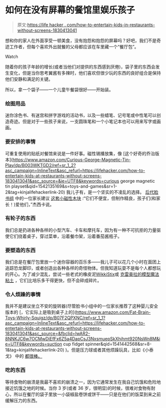 # 如何在没有屏幕的餐馆里娱乐孩子

> 原文:[https://life hacker . com/how-to-entertain-kids-in-restaurants-without-screens-1830413041](https://lifehacker.com/how-to-entertain-kids-at-restaurants-without-screens-1830413041)

想和你的家人在外面享受一顿美食，没有抱怨和抱怨的屏幕吗？好吧，我们不是奇迹工作者，但每个喜欢外出就餐的父母都应该在车里藏一个“餐厅包”。

Watch

随着你的孩子年龄的增长(或者当他们对提供的东西感到厌倦)，袋子里的东西会发生变化，但是当你思考翼酱有多辣时，他们喜欢但很少玩的东西的良好组合是保持他们安静和满足的关键。

所以，拿一个袋子——一个儿童午餐袋很好——开始装。

### 绘图用品

迷你涂色书、有迷宫和拼字游戏的活动书，以及一些蜡笔、记号笔或中性笔可以创造奇迹。但是对于一些孩子来说，一支圆珠笔和一个小笔记本也可以用来写字或画画。

### 要安排的事情

可重复使用的贴纸对餐馆来说是一件好事。磁性锡播放集，像 [这个好奇的乔治版本](https://www.amazon.com/Curious-George-Magnetic-Tin-Play/dp/B003WKTGD2/ref=sr_1_2?asc_campaign=InlineText&asc_refurl=https://lifehacker.com/how-to-entertain-kids-at-restaurants-without-screens-1830413041&asc_source=&ie=UTF8&keywords=curious george magnetic tin playset&qid=1542135169&s=toys-and-games&sr=1-2&tag=kinjalifehackerlink-20) 我儿子有，是一个坚实的不凌乱的选择。 [后代脸书组](https://www.facebook.com/groups/2018785615043946/) 中的一位家长建议 [这套小磁性木块](https://www.amazon.com/dp/B018KHA702/ref=cm_sw_r_cp_api_i_XdW3Bb9QA7GPZ?asc_campaign=InlineText&asc_refurl=https://lifehacker.com/how-to-entertain-kids-at-restaurants-without-screens-1830413041&asc_source=&fbclid=IwAR2-QGppC_qIpexi8VCBtdgQA5GSo8ON1d9-MTEd3J1_xVwz3mX1pM7lFRo&tag=kinjalifehackerlink-20) :“它们不便宜，但制作精良，孩子们(和家长！)爱他们，”杰西卡说。

### 有轮子的东西

我们总是扔进各种各样的小型汽车、卡车和摩托车，因为有一种不可抗拒的力量驱使它们绕着桌子，穿过菜单，沿着餐巾架，沿着番茄酱瓶子。

### 要塑造的东西

我们总是在餐厅包里放一个迷你容器的百乐多——我儿子可以花几个小时在面团上追踪恐龙脚印，或者创造出各种各样的奇怪物体。但我知道玩耍不是每个人都想玩的开心。为了减少混乱，尝试一些老式的橡皮泥[WikkiStix](https://www.amazon.com/dp/B0011E2S7C/ref=cm_sw_r_cp_apa_i_UQ53Bb8MEBZZS?asc_campaign=InlineText&asc_refurl=https://lifehacker.com/how-to-entertain-kids-at-restaurants-without-screens-1830413041&asc_source=&fbclid=IwAR1D-BTKq_F6Zf5M95Bj4kxQ9t7POb9VrWGGihCMEv-6p7qxodXayUuhixo&tag=kinjalifehackerlink-20)或 [克雷奥拉的模型魔法粘土](https://shop.crayola.com/modeling-compounds/model-magic-4-oz-pack-assorted-colors-5744.html) ，它们比培乐多干得更快，但不会碎成碎片。

### 令人烦躁的事情

我并不是建议坐立不安的旋转器(尽管脸书小组中的一位家长推荐了这种婴儿安全版本的 [，它实际上是吸到桌子上的](https://www.amazon.com/Fat-Brain-Toys-Whirly-Squigz/dp/B07F2QPXNC/ref=sr_1_1?asc_campaign=InlineText&asc_refurl=https://lifehacker.com/how-to-entertain-kids-at-restaurants-without-screens-1830413041&asc_source=&fbclid=IwAR2-8NNKJC6w7OCMwDiEfFx6Z5a4DapCsJ3NxsmuepSkXhjhmt920NsWn8M&ie=UTF8&keywords=suction cup fidget spinner&qid=1541442568&sr=8-1&tag=kinjalifehackerlink-20) )。但是压力球或者其他烦躁玩具，比如《小泰戈》 中的 [都很棒。](https://www.amazon.com/Set-Tangle-Jr-Original-Fidget/dp/B0756PHY1C/ref=as_at/?_encoding=UTF8&asc_campaign=InlineText&asc_refurl=https://lifehacker.com/how-to-entertain-kids-at-restaurants-without-screens-1830413041&asc_source=&creativeASIN=B0756PHY1C&imprToken=7Mu81sT5qKx9zrPdPCfhGQ&linkCode=w61&refRID=HA459H24F63DHFRNVXSV&slotNum=4&tag=kinjalifehackerlink-20&th=1)

### 吃的东西

等待食物的崩溃是我最不喜欢的崩溃之一，因为它通常发生在我自己饥饿和危险地接近饥饿之地的时候。当你 3 岁(或者 36 岁，很明显)的时候，很难对食物有耐心，所以在餐厅的袋子里放一小袋椒盐卷饼或饼干——只是在他们的饭菜到来之前缓解压力的东西。